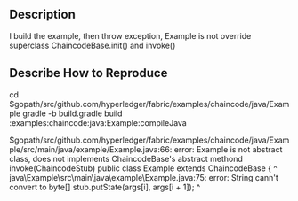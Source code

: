 <!-- For general purpose questions, use Stack Overflow http://stackoverflow.com/questions/tagged/hyperledger -->

## Description
<!-- Describe your issue or user story in detail -->
I build the example, then throw exception, Example is not override superclass ChaincodeBase.init() and invoke()

## Describe How to Reproduce
<!-- If an issue, provide sufficient context and steps to reproduce the issue -->

cd $gopath/src/github.com/hyperledger/fabric/examples/chaincode/java/Example
gradle -b build.gradle build
:examples:chaincode:java:Example:compileJava

$gopath/src/github.com/hyperledger/fabric/examples/chaincode/java/Example/src/main/java/example/Example.java:66: error: Example is not abstract class, does not implements ChaincodeBase's abstract methond invoke(ChaincodeStub)
public class Example extends ChaincodeBase {
       ^
java\Example\src\main\java\example\Example.java:75: error: String cann't convert to byte[]
                                stub.putState(args[i], args[i + 1]);
                                                           ^
